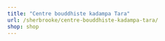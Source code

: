 ```yaml
---
title: "Centre bouddhiste kadampa Tara"
url: /sherbrooke/centre-bouddhiste-kadampa-tara/
shop: shop
---
```

